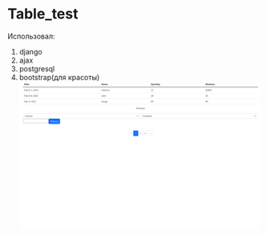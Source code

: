# Table_test
Использовал:
1. django
2. ajax
3. postgresql
4. bootstrap(для красоты)
![res](result_t.png "Результат")
